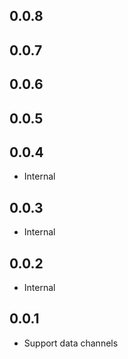 ## 0.0.8
## 0.0.7
## 0.0.6
## 0.0.5
## 0.0.4

- Internal

## 0.0.3

- Internal

## 0.0.2

- Internal

## 0.0.1

- Support data channels


